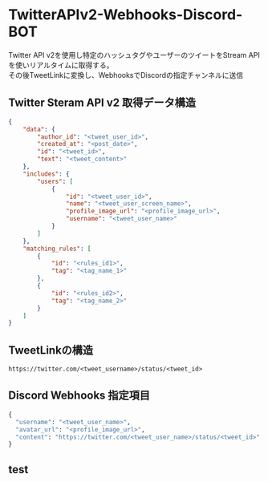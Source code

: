 # TwitterAPIv2-Webhooks-Discord-BOT
Twitter API v2を使用し特定のハッシュタグやユーザーのツイートをStream APIを使いリアルタイムに取得する。<br>
その後TweetLinkに変換し、WebhooksでDiscordの指定チャンネルに送信<br>

## Twitter Steram API v2 取得データ構造
```json
{
    "data": {
        "author_id": "<tweet_user_id>",
        "created_at": "<post_date>",
        "id": "<tweet_id>",
        "text": "<tweet_content>"
    },
    "includes": {
        "users": [
            {
                "id": "<tweet_user_id>",
                "name": "<tweet_user_screen_name>",
                "profile_image_url": "<profile_image_url>",
                "username": "<tweet_user_name>"
            }
        ]
    },
    "matching_rules": [
        {
            "id": "<rules_id1>",
            "tag": "<tag_name_1>"
        },
        {
            "id": "<rules_id2>",
            "tag": "<tag_name_2>"
        }
    ]
}
```
## TweetLinkの構造 <br>
```https://twitter.com/<tweet_username>/status/<tweet_id>```
## Discord Webhooks 指定項目 <br>
```python
{
  "username": "<tweet_user_name>",
  "avatar_url": "<profile_image_url>",
  "content": "https://twitter.com/<tweet_user_name>/status/<tweet_id>"
}
```
## test